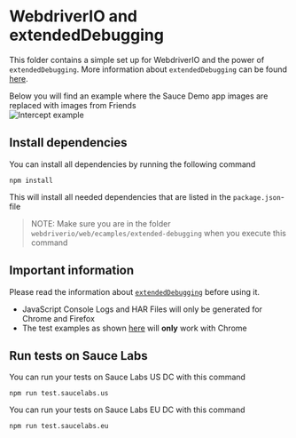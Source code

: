 # WebdriverIO and extendedDebugging
This folder contains a simple set up for WebdriverIO and the power of `extendedDebugging`.
More information about `extendedDebugging` can be found [here](https://wiki.saucelabs.com/pages/viewpage.action?pageId=70072943).

Below you will find an example where the Sauce Demo app images are replaced with images from Friends \
![Intercept example](./assets/intercept.gif "Intercept example")

## Install dependencies
You can install all dependencies by running the following command

    npm install
    
This will install all needed dependencies that are listed in the `package.json`-file

> NOTE: Make sure you are in the folder `webdriverio/web/ecamples/extended-debugging` when you execute this command
## Important information
Please read the information about [`extendedDebugging`](https://wiki.saucelabs.com/pages/viewpage.action?pageId=70072943) before using it.

- JavaScript Console Logs and HAR Files will only be generated for Chrome and Firefox
- The test examples as shown [here](./test/specs/extended.debugging.spec.js) will **only** work with Chrome

## Run tests on Sauce Labs
You can run your tests on Sauce Labs US DC with this command

    npm run test.saucelabs.us

You can run your tests on Sauce Labs EU DC with this command

    npm run test.saucelabs.eu
